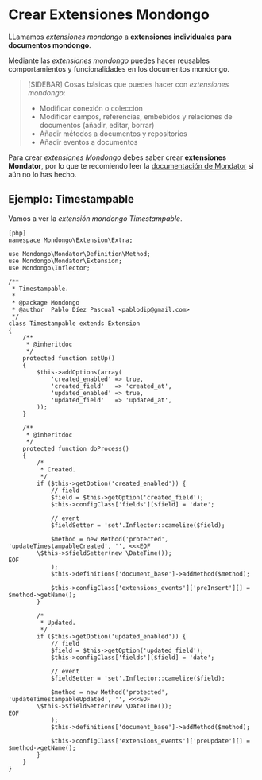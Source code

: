 Crear Extensiones Mondongo
==========================

LLamamos _extensiones mondongo_ a **extensiones individuales para documentos mondongo**.

Mediante las _extensiones mondongo_ puedes hacer reusables comportamientos y
funcionalidades en los documentos mondongo.

>[SIDEBAR]
>Cosas básicas que puedes hacer con _extensiones mondongo_:
>
>  * Modificar conexión o colección
>  * Modificar campos, referencias, embebidos y relaciones de documentos (añadir, editar, borrar)
>  * Añadir métodos a documentos y repositorios
>  * Añadir eventos a documentos

Para crear _extensiones Mondongo_ debes saber crear **extensiones Mondator**, por
lo que te recomiendo leer la [documentación de Mondator](http://mondongo.es/documentation)
si aún no lo has hecho.

Ejemplo: Timestampable
----------------------

Vamos a ver la _extensión mondongo_ _Timestampable_.

    [php]
    namespace Mondongo\Extension\Extra;

    use Mondongo\Mondator\Definition\Method;
    use Mondongo\Mondator\Extension;
    use Mondongo\Inflector;

    /**
     * Timestampable.
     *
     * @package Mondongo
     * @author  Pablo Díez Pascual <pablodip@gmail.com>
     */
    class Timestampable extends Extension
    {
        /**
         * @inheritdoc
         */
        protected function setUp()
        {
            $this->addOptions(array(
                'created_enabled' => true,
                'created_field'   => 'created_at',
                'updated_enabled' => true,
                'updated_field'   => 'updated_at',
            ));
        }

        /**
         * @inheritdoc
         */
        protected function doProcess()
        {
            /*
             * Created.
             */
            if ($this->getOption('created_enabled')) {
                // field
                $field = $this->getOption('created_field');
                $this->configClass['fields'][$field] = 'date';

                // event
                $fieldSetter = 'set'.Inflector::camelize($field);

                $method = new Method('protected', 'updateTimestampableCreated', '', <<<EOF
            \$this->$fieldSetter(new \DateTime());
    EOF
                );
                $this->definitions['document_base']->addMethod($method);

                $this->configClass['extensions_events']['preInsert'][] = $method->getName();
            }

            /*
             * Updated.
             */
            if ($this->getOption('updated_enabled')) {
                // field
                $field = $this->getOption('updated_field');
                $this->configClass['fields'][$field] = 'date';

                // event
                $fieldSetter = 'set'.Inflector::camelize($field);

                $method = new Method('protected', 'updateTimestampableUpdated', '', <<<EOF
            \$this->$fieldSetter(new \DateTime());
    EOF
                );
                $this->definitions['document_base']->addMethod($method);

                $this->configClass['extensions_events']['preUpdate'][] = $method->getName();
            }
        }
    }
